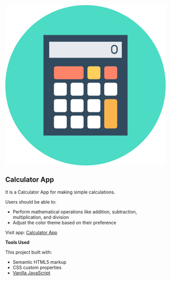 ![Calculator App](https://github.com/valencydickson/calculator-app/blob/main/images/Calculator_icon.svg.png)

## Calculator App

It is a Calculator App for making simple calculations.

Users should be able to:

- Perform mathematical operations like addition, subtraction, multiplication, and division
- Adjust the color theme based on their preference

Visit app: [Calculator App](https://calculator-app-jet-zeta.vercel.app/)

**Tools Used**

This project built with:

- Semantic HTML5 markup
- CSS custom properties
- [Vanilla JavaScript](https://www.javascript.com/)


